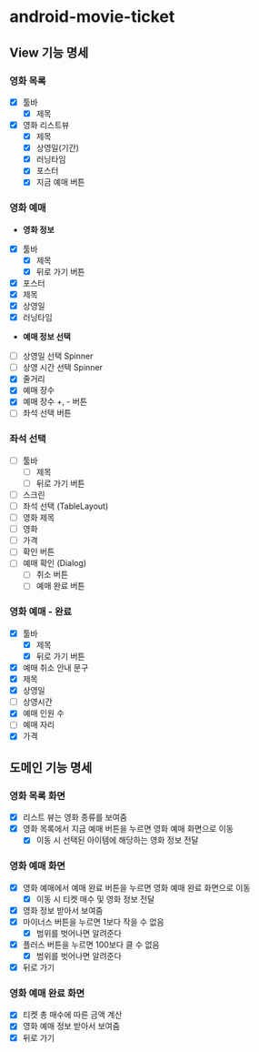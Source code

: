 # android-movie-ticket

## View 기능 명세 
### 영화 목록
- [x] 툴바
  - [x] 제목 
- [x] 영화 리스트뷰
  - [x] 제목
  - [x] 상영일(기간)
  - [x] 러닝타임
  - [x] 포스터
  - [x] 지금 예매 버튼

### 영화 예매
- **영화 정보**
- [x] 툴바
  - [x] 제목
  - [x] 뒤로 가기 버튼
- [x] 포스터
- [x] 제목
- [x] 상영일
- [x] 러닝타임

- **예매 정보 선택**
- [ ] 상영일 선택 Spinner
- [ ] 상영 시간 선택 Spinner
- [x] 줄거리
- [x] 예매 장수
- [x] 예매 장수 +, - 버튼
- [ ] 좌석 선택 버튼

### 좌석 선택
- [ ] 툴바
  - [ ] 제목
  - [ ] 뒤로 가기 버튼
- [ ] 스크린 
- [ ] 좌석 선택 (TableLayout)
- [ ] 영화 제목 
- [ ] 영화
- [ ] 가격
- [ ] 확인 버튼
- [ ] 예매 확인 (Dialog)
  - [ ] 취소 버튼
  - [ ] 예매 완료 버튼

### 영화 예매 - 완료
- [x] 툴바
  - [x] 제목
  - [x] 뒤로 가기 버튼
- [x] 예매 취소 안내 문구
- [x] 제목
- [x] 상영일
- [ ] 상영시간
- [x] 예매 인원 수
- [ ] 예매 자리
- [x] 가격

## 도메인 기능 명세

### 영화 목록 화면
- [x] 리스트 뷰는 영화 종류를 보여줌
- [x] 영화 목록에서 지금 예매 버튼을 누르면 영화 예매 화면으로 이동
  - [x] 이동 시 선택된 아이템에 해당하는 영화 정보 전달

### 영화 예매 화면
- [x] 영화 예매에서 예매 완료 버튼을 누르면 영화 예매 완료 화면으로 이동
  - [x] 이동 시 티켓 매수 및 영화 정보 전달
- [x] 영화 정보 받아서 보여줌
- [x] 마이너스 버튼을 누르면 1보다 작을 수 없음
  - [x] 범위를 벗어나면 알려준다 
- [x] 플러스 버튼을 누르면 100보다 클 수 없음
  - [x] 범위를 벗어나면 알려준다
- [x] 뒤로 가기

### 영화 예매 완료 화면
- [x] 티켓 총 매수에 따른 금액 계산
- [x] 영화 예매 정보 받아서 보여줌
- [x] 뒤로 가기